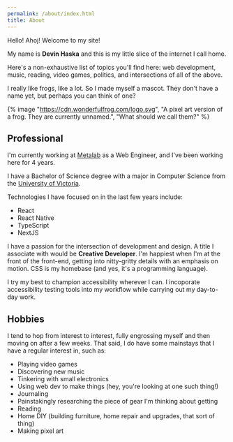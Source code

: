 ```yaml
---
permalink: /about/index.html
title: About
---
```


Hello! Ahoj! Welcome to my site!

My name is **Devin Haska** and this is my little slice of the internet I call home.

Here's a non-exhaustive list of topics you'll find here: web development, music, reading, video games, politics, and intersections of all of the above.

I really like frogs, like a lot. So I made myself a mascot. They don't have a name yet, but perhaps you can think of one?

{% image "https://cdn.wonderfulfrog.com/logo.svg", "A pixel art version of a frog. They are currently unnamed.", "What should we call them?" %}

## Professional

I'm currently working at [Metalab][metalab] as a Web Engineer, and I've been working here for 4 years.

I have a Bachelor of Science degree with a major in Computer Science from the [University of Victoria][uvic].

Technologies I have focused on in the last few years include:

- React
- React Native
- TypeScript
- NextJS

I have a passion for the intersection of development and design. A title I associate with would be **Creative Developer**. I'm happiest when I'm at the front of the front-end, getting into nitty-gritty details with an emphasis on motion. CSS is my homebase (and yes, it's a programming language).

I try my best to champion accessibility wherever I can. I incoporate accessibility testing tools into my workflow while carrying out my day-to-day work.

## Hobbies

I tend to hop from interest to interest, fully engrossing myself and then moving on after a few weeks. That said, I do have some mainstays that I have a regular interest in, such as:

- Playing video games
- Discovering new music
- Tinkering with small electronics
- Using web dev to make things (hey, you're looking at one such thing!)
- Journaling
- Painstakingly researching the piece of gear I'm thinking about getting
- Reading
- Home DIY (building furniture, home repair and upgrades, that sort of thing)
- Making pixel art

[metalab]: https://metalab.com
[uvic]: https://uvic.ca
